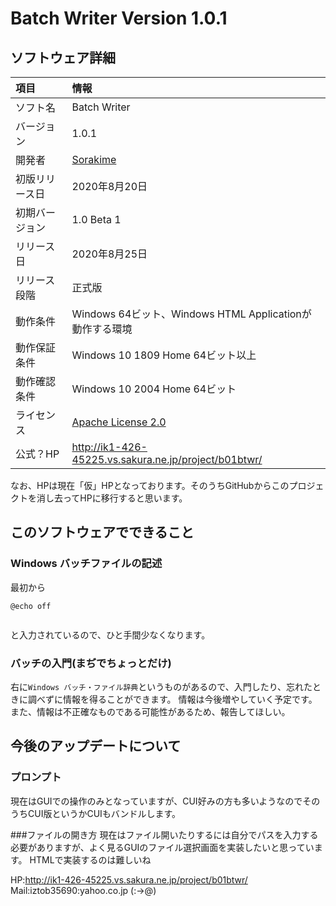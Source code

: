 # Batch Writer Version 1.0.1


## ソフトウェア詳細
|項目|情報|
|:-|:-|
|ソフト名|Batch Writer|
|バージョン|1.0.1|
|開発者|[Sorakime](https://sorakime.theblog.me/)|
|初版リリース日|2020年8月20日|
|初期バージョン|1.0 Beta 1|
|リリース日|2020年8月25日|
|リリース段階|正式版|
|動作条件|Windows 64ビット、Windows HTML Applicationが動作する環境|
|動作保証条件|Windows 10 1809 Home 64ビット以上|
|動作確認条件|Windows 10 2004 Home 64ビット|
|ライセンス|[Apache License 2.0](https://www.apache.org/licenses/)|
|公式？HP | http://ik1-426-45225.vs.sakura.ne.jp/project/b01btwr/ |

なお、HPは現在「仮」HPとなっております。そのうちGitHubからこのプロジェクトを消し去ってHPに移行すると思います。

## このソフトウェアでできること
### Windows バッチファイルの記述
最初から
```plane:
@echo off


```
と入力されているので、ひと手間少なくなります。

### バッチの入門(まぢでちょっとだけ)
右に`Windows バッチ・ファイル辞典`というものがあるので、入門したり、忘れたときに調べずに情報を得ることができます。
情報は今後増やしていく予定です。
また、情報は不正確なものである可能性があるため、報告してほしい。

## 今後のアップデートについて
### プロンプト
現在はGUIでの操作のみとなっていますが、CUI好みの方も多いようなのでそのうちCUI版というかCUIもバンドルします。

###ファイルの開き方
現在はファイル開いたりするには自分でパスを入力する必要がありますが、よく見るGUIのファイル選択画面を実装したいと思っています。
HTMLで実装するのは難しいね

HP:http://ik1-426-45225.vs.sakura.ne.jp/project/b01btwr/
Mail:iztob35690:yahoo.co.jp (:->@)
